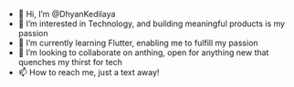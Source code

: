 - 👋 Hi, I’m @DhyanKedilaya
- 👀 I’m interested in Technology, and building meaningful products is my passion
- 🌱 I’m currently learning Flutter, enabling me to fulfill my passion
- 💞️ I’m looking to collaborate on anthing, open for anything new that quenches my thirst for tech
- 📫 How to reach me, just a text away!

<!---
DhyanKedilaya/DhyanKedilaya is a ✨ special ✨ repository because its `README.md` (this file) appears on your GitHub profile.
You can click the Preview link to take a look at your changes.
--->
